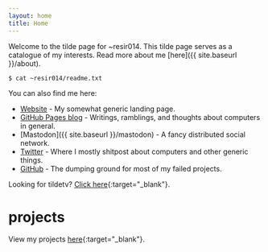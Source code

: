 ```yaml
---
layout: home
title: Home
---
```


Welcome to the tilde page for ~resir014. This tilde page serves as a catalogue of my interests. Read more about me [here]({{ site.baseurl }}/about).

```bash
$ cat ~resir014/readme.txt
```

You can also find me here:

* [Website](https://resir014.xyz/) - My somewhat generic landing page.
* [GitHub Pages blog](https://resir014.github.io/) - Writings, ramblings, and thoughts about computers in general.
* [Mastodon]({{ site.baseurl }}/mastodon) - A fancy distributed social network.
* [Twitter](https://twitter.com/resir014) - Where I mostly shitpost about computers and other generic things.
* [GitHub](https://github.com/resir014) - The dumping ground for most of my failed projects.

Looking for tildetv? [Click here](https://tilde.town/~resir014/tildetv){:target="_blank"}.

# projects

View my projects [here](https://resir014.github.io/projects){:target="_blank"}.
